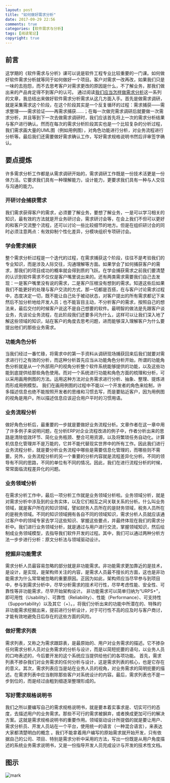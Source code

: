 ```yaml
---
layout: post
title: "如何做好需求分析"
date: 2017-09-29 22:56
comments: true
categories: [软件需求与分析]
tags: [阅读笔记]
copyright: true
---
```

## 前言
这学期的《软件需求与分析》课可以说是软件工程专业比较重要的一门课。如何做好软件需求分析就等同于如何做好一个项目。客户对需求一改再改，如果我们只是一味的去抱怨，而不去思考客户对需求更改的原因是什么，不了解业务，那我们做出来的产品肯定得不到客户的认可。
通过阅读[我们应当怎样做需求分析](http://fangang.iteye.com/blog/1345099)这一系列的文章，我总结出来做好软件需求分析需求从这几方面入手。首先是做需求调研，就是采集需求这个阶段，在这个阶段其实是一个反复循环的过程：需求捕获——需求整理——需求验证——再需求捕获......；在每一次做完需求调研后就要做一次需求分析，并且等到下一次去做需求调研时，我们应该首先将上一次的需求分析结果与客户进行确认。然而在每次的需求分析阶段其实也是一个比较复杂的分析过程，我们需求画大量的UML图（例如用例图），对角色功能进行分析，对业务流程进行分析等。最后我们还需要做好需求确认工作，写好需求规格说明书然后评审签字确认。
## 要点提炼
许多需求分析工作都是从需求调研开始的，需求调研工作既是一份技术活更是一份体力活。它要求我们具有一种理解能力，设计能力，更要求我们具有一种与人交往与沟通的能力。
<!--more-->
### 开研讨会捕获需求
我们需求获得客户的需求，必须要了解业务，要想了解业务，一是可以学习相关的知识，最有效的方法就是开业务研讨会，需求研讨会等，在会上我们不但可以更好的和客户交流整个流程，还可以讨论一些比较细节的地方。但是在组织研讨会的同时必须注意两点：有效抑制个性化差异，分模块组织专项研讨会。
### 学会需求捕获
整个需求分析过程是一个迭代的过程，在需求捕获这个阶段，往往不是考验我们的专业知识，而是涉及人际交往，沟通理解等方面。如果学会了如何捕获客户的需求，那我们的项目成功的概率就会得到质的飞跃。在学会捕获需求之前我们要清楚的认识到软件需求不仅仅是客户嘴里说出来的。还有两类需求需要我们自己去发现：一是客户嘴里没有说的需求，二是客户压根没有想到的需求。知道这些后如果我们不能更好的处理与客户交流的方式，那一切都是百搭，在与客户讨论需求过程中，态度决定一切，既不能让自己处于被动状态，对客户提出的所有需求都记下来然后不加分析地给开发人员；也不能盲目主动，不分析客户的需求，按照自己的想法来，最后交付的时候客户说这不是自己想要的软件。最明智的做法是先跟客户谈业务，先谈论业务流程，在此阶段我们还要多问为什么，这样可以让我们深入地了解这些领域的知识，站在客户的角度去思考问题，进而能够深入理解客户为什么要提出他们的那些业务需求。
### 功能角色分析
当我们经过一番忙碌，将需求中的第一手资料从调研现场捕获回来后我们就要对需求进行行之有效的分析，而这种分析首先应当从功能角色分析开始，所谓的功能角色分析就是从一个外部用户的视角分析整个软件系统能够提供的功能，以及这些功能到底提供给那些角色使用。而对一个系统进行功能和角色方面的梳理和分析，可以采用画用例图的方法。运用这种方法对业务需求进行分析、抽象、整理、提炼进而形成用例模型。
我们在画用例图的过程中不能以一个开发者的角色来绘制，许多描述信息也绝不能按照开发者的思维和习惯去写，而是要贴近客户，因为用例图的视角是用户。所以描述信息应该迎合用户平时的习惯用语。
### 业务流程分析
做好角色分析后，最重要的一步就是要做好业务流程分析。文章作者在这一章中用了许多例子来说明问题，在分析ERP对企业流程改进的例子中，作者分析出来的思路是清除低效环节、简化业务瓶颈、整合可用资源，以及将繁琐任务自动化。计算机信息化管理并不是万能的，它并不能代替现实世界中的所有工作。因此我们进行业务流程分析，就是要分析业务流程中哪些是需要信息化管理的，而哪些则不需要。另外，业务流程分析的另一个重要的分析内容就是流程差异化分析。不同的领导有不同的思路，不同的单位有不同的情况。因此，我们在进行流程分析的时候，常常面临流程差异化的问题。
### 业务领域分析
在需求分析工作中，最后一项分析工作就是业务领域分析啦。业务领域分析，就是对需求分析中涉及到的业务实体，以及它们相互之间关联关系的分析。什么叫业务领域，就是客户所在的知识领域，譬如财务人员所在的是财务领域，税务人员所在的是税务领域。不同的知识领域拥有各自不同的领域知识，需求分析人员就应该通过客户中的领域专家去学习这些知识、掌握这些要点，并最终体现在我们的需求分析中。我们进行业务领域分析，就是通过与用户进行交流，掌握领域知识，然后绘制成业务领域模型，去指导我们软件开发的过程。其中，我们可以通过两种分析方法一步步进行分析：原文分析法与领域驱动设计。
### 挖掘非功能需求
需求分析人员最容易忽略的部分就是非功能需求。非功能需求更加靠近的是技术，是设计，是实现，是架构师关注的内容，是需求人员最不擅长的方面，这也是非功能需求为什么常常被忽略的重要原因。正因为如此，架构师应当尽早参与到项目中，参与到需求分析中，尽早分析需求的技术可行性，尽早考虑性能、安全性、可靠性等非功能需求，尽早开始架构设计。 非功能需求可以简单归纳为“URPS+”，即可用性（Usability）、可靠性（Reliability）、性能（Performance）、可支持性（Supportability）以及其它（+）。，将我们分析出来的功能中所潜在的、特殊的非功能需求挖掘出来，提前进行分析设计，对于可行性不高的应及时与客户商讨，才能有效地避免日后存在的这些方面的风险。
### 做好需求列表
需求列表，又称之为需求跟踪表，是最原始的、用户对业务需求的描述。它不掺杂任何需求分析人员对业务需求的分析与设计，而是以简短扼要的语句，以业务人员的口吻表述的，今后要开发的这个系统应当提供给他们的各项功能。 首先，需求列表不掺杂我们对业务需求的任何分析与设计，这是需求列表的核心，也是它存在的意义。其次，需求列表应当是站在业务人员的视角，对业务需求的简明扼要的描述。在需求列表中应当剔除那些客户对系统设计的内容。最后，需求列表也不是一步到位的，而是经过由粗到细逐渐整理形成的。
### 写好需求规格说明书
我们之所以要编写自己的需求规格说明书，就是要本着实事求是、切实可行的态度，去描述用户的业务需求。那些不可行的需求被摒弃，或者换成更加可行的解决方案。这就是需求规格说明书的重要作用。领域驱动设计所提倡的就是要让用户、需求分析员、开发人员站在一个平台，使用统一的语言（一种混合语言），来表达大家都清楚明白的概念 。我们不能拿着用户编写的原始需求就开始开发，只有依据自己的公司、项目、特别是需求分析中采用的方法，写出一份既是从用户角度描述的系统业务需求说明书，又是一份指导开发人员完成设计与开发的技术性文档。
## 图示
![mark](http://ovasw3yf9.bkt.clouddn.com/blog/170929/630eE0Aecg.png?imageslim)
